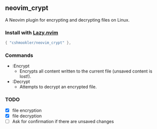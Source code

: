 ## **neovim_crypt**

A Neovim plugin for encrypting and decrypting files on Linux.

### Install with [Lazy.nvim](https://github.com/folke/lazy.nvim)

```lua
{ "cshmookler/neovim_crypt" },
```

### Commands

- :Encrypt
    - Encrypts all content written to the current file (unsaved content is lost!).
- :Decrypt
    - Attempts to decrypt an encrypted file.

### **TODO**

- [X] file encryption
- [X] file decryption
- [ ] Ask for confirmation if there are unsaved changes
